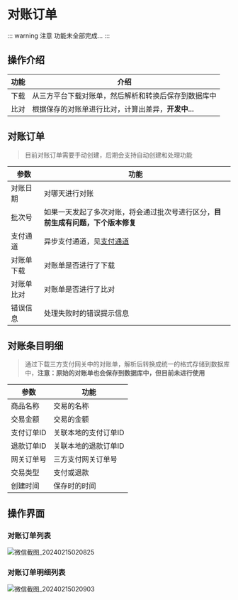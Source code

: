# 对账订单
::: warning 注意
功能未全部完成...
:::

## 操作介绍
| 功能 | 介绍                            |
|----|-------------------------------|
| 下载 | 从三方平台下载对账单，然后解析和转换后保存到数据库中    |
| 比对 | 根据保存的对账单进行比对，计算出差异，**开发中...** |

## 对账订单
> 目前对账订单需要手动创建，后期会支持自动创建和处理功能

| 参数    | 功能                                                                |
|-------|-------------------------------------------------------------------|
| 对账日期  | 对哪天进行对账                                                           |
| 批次号   | 如果一天发起了多次对账，将会通过批次号进行区分，**目前生成有问题，下个版本修复**                        |
| 支付通道  | 异步支付通道，见[支付通道](/daxpay/guides/other/常量和状态表.md#支付通道-paychannelenum) |
| 对账单下载 | 对账单是否进行了下载                                                        |
| 对账单比对 | 对账单是否进行了比对                                                        |
| 错误信息  | 处理失败时的错误提示信息                                                      |

## 对账条目明细
> 通过下载三方支付网关中的对账单，解析后转换成统一的格式存储到数据库中，**注意：原始的对账单也会保存到数据库中，但目前未进行使用**

| 参数     | 功能          |
|--------|-------------|
| 商品名称   | 交易的名称       |
| 交易金额   | 交易的金额       |
| 支付订单ID | 关联本地的支付订单ID |
| 退款订单ID | 关联本地的退款订单ID |
| 网关订单号  | 三方支付网关订单号   |
| 交易类型   | 支付或退款       |
| 创建时间   | 保存时的时间      |


## 操作界面
### 对账订单列表
![微信截图_20240215020825](https://jsd.cdn.zzko.cn/gh/xxm1995/bootx-img@master/daxpay/微信截图_20240215020825.5d8lhxxcpq40.webp)
### 对账订单明细列表
![微信截图_20240215020903](https://jsd.cdn.zzko.cn/gh/xxm1995/bootx-img@master/daxpay/微信截图_20240215020903.120rjd0gi6dc.webp)
